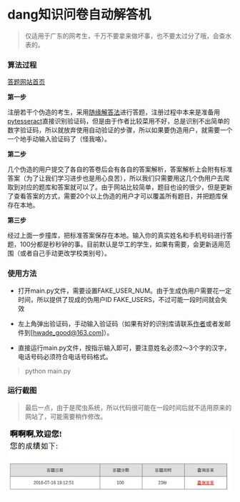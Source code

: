 # dang知识问卷自动解答机
>仅适用于广东的网考生，千万不要拿来做坏事，也不要太过分了哦，会查水表的。

### 算法过程
[答题网站首页](http://ks.gdycjy.gov.cn/index.jsp)

**第一步**

注册若干个伪造的考生，采用[随缘解答法](http://wade.leanapp.cn/todos)进行答题，注册过程中本来是准备用[pytesseract](https://pypi.python.org/pypi/pytesseract)直接识别验证码，但是由于作者比较菜用不好，总是识别不出简单的数字验证码，所以就放弃使用自动验证的步骤，所以如果要伪造用户，就需要一个一个地手动输入验证码了（怪我咯）。

**第二步**

几个伪造的用户提交了各自的答卷后会有各自的答案解析，答案解析上会附有标准答案（为了让我们学习进步也是用心良苦），所以我们只需要用这几个伪用户去爬取到对应的题库和答案就可以了。由于网站比较简单，题目也设的很少，但是更新了查看答案的方式，需要20个以上伪造的用户才可以覆盖所有题目，并把题库保存在本地。

**第三步**

经过上面一步撞库，把标准答案保存在本地。输入你的真实姓名和手机号码进行答题，100分都是秒秒钟的事。目前默认是华工的学生，如果有需要，会更新适用范围（或者自己手动更改学校类别号）。

### 使用方法
- 打开main.py文件，需要设置FAKE\_USER\_NUM。由于生成伪用户需要花一定时间，所以提供了现成的伪用户ID FAKE_USERS，不过可能一段时间就会失效

- 左上角弹出验证码，手动输入验证码（如果有好的识别库请联系[作者](http://weibo.com/u/2310658484)或者发邮件到[hwade_good@163.com]）。

- 直接运行main.py文件，按指示输入即可，要注意姓名必须2～3个字的汉字，电话号码必须符合电话号码格式。
> python main.py   

### 运行截图
> 最后一点，由于是爬虫系统，所以代码很可能在一段时间后就不适用原来的网站了，可能需要稍作修改。

![截图 | center](mark.jpg)

